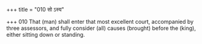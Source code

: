+++
title = "010 सो ऽस्य"

+++
010	That (man) shall enter that most excellent court, accompanied by three assessors, and fully consider (all) causes (brought) before the (king), either sitting down or standing.